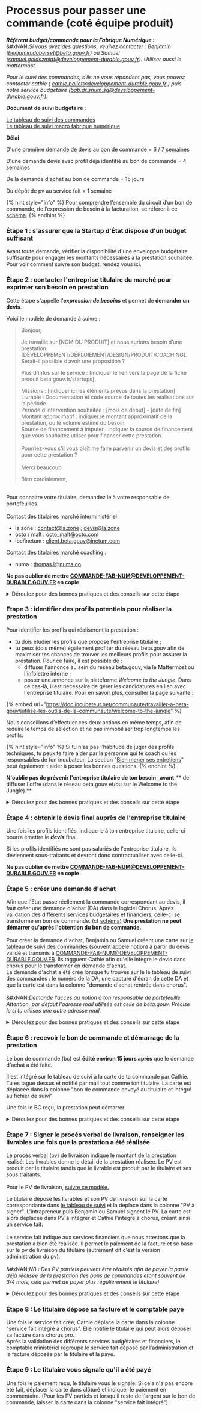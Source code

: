 # Processus pour passer une commande (coté équipe produit)

_**Référent budget/commande pour la Fabrique Numérique :**_\
&#xNAN;_&#x53;i vous avez des questions, veuillez contacter : Benjamin (benjamin.doberset@beta.gouv.fr) ou Samuel (samuel.goldszmidt@developpement-durable.gouv.fr). Utiliser aussi le mattermost._

_Pour le suivi des commandes, s'ils ne vous répondent pas, vous pouvez contacter cathie ( cathie.pailot@developpement-durable.gouv.fr ) puis notre service budgétaire (bab.dr.snum.sg@developpement-durable.gouv.fr)._

**Document de suivi budgétaire :**

[Le tableau de suivi des commandes\
](https://www.notion.so/lafabnum/Suivi-des-bons-de-commande-BC-9e2e7dae11c740ce99a2e9e87cb3873c)[Le tableau de suivi macro fabrique numérique](https://docs.google.com/spreadsheets/d/1_3BN-avzUNgh-DCD_95VL0didj8QSv4CNnASsIHnwPw/edit?usp=sharing)

**Délai**

D'une première demande de devis au bon de commande = 6 / 7 semaines

D'une demande devis avec profil déjà identifié au bon de commande = 4 semaines

De la demande d'achat au bon de commande = 15 jours

Du dépôt de pv au service fait = 1 semaine

{% hint style="info" %}
Pour comprendre l’ensemble du circuit d’un bon de commande, de l’expression de besoin à la facturation, se référer à ce [schéma](https://miro.com/app/board/uXjVO-zTnXY=/?share_link_id=17201334548).
{% endhint %}

### Étape 1 : s'assurer que la Startup d'État dispose d'un budget suffisant

Avant toute demande, vérifier la disponibilité d'une enveloppe budgétaire suffisante pour engager les montants nécessaires à la prestation souhaitée. Pour voir comment suivre son budget, rendez vous ici.

### Étape 2 : contacter **l'entreprise titulaire du marché pour exprimer son besoin en prestation**

Cette étape s'appelle l'_**expression de besoins**_ et permet de **demander un devis**.

Voici le modèle de demande à suivre :

> Bonjour,
>
> Je travaille sur \[NOM DU PRODUIT] et nous aurions besoin d’une prestation \[DÉVELOPPEMENT/DÉPLOIEMENT/DESIGN/PRODUIT/COACHING]. Serait-il possible d’avoir une proposition ?
>
> Plus d'infos sur le service : \[indiquer le lien vers la page de la fiche produit beta.gouv.fr/startups]
>
> Missions : \[indiquer ici les éléments prévus dans la prestation]\
> Livrable : Documentation et code source de toutes les réalisations sur la période.\
> Période d'intervention souhaitée : \[mois de début] - \[date de fin]\
> Montant approximatif : indiquer le montant approximatif de la prestation, ou le volume estimé du besoin\
> Source de financement à imputer : indiquer la source de financement que vous souhaitez utilser pour financer cette prestation.\
> \
> Pourriez-vous s'il vous plaît me faire parvenir un devis et des profils pour cette prestation ?\
> \
> Merci beaucoup,
>
> Bien cordialement,

\
Pour connaitre votre titulaire, demandez le à votre responsable de portefeuilles.\
\
Contact des titulaires marché interministériel :

* la zone : contact@la.zone ; devis@la.zone
* octo / malt : octo\_malt@octo.com
* lbc/inetum : client.beta.gouv@inetum.com

Contact des titulaires marché coaching :

* numa : thomas.l@numa.co

**Ne pas oublier de mettre COMMANDE-FAB-NUM@DEVELOPPEMENT-DURABLE.GOUV.FR en copie**

<details>

<summary>Déroulez pour des bonnes pratiques et des conseils sur cette étape</summary>

_**Evaluer le coût de la prestation avec les TJM, les frais et le taux de marque**_

Pour évaluer le nombre d’UO nécessaire pour la réalisation de la prestation et en cas d'intervention de profils au statut d'indépendant, vous pouvez regarder les profils envisagés pressentis et leur TJM ainsi que les frais pressentis.

Par ailleurs vous devez intégrer le taux de marque de l’attributaire. L’application de taux de marque sur les frais dépend de votre titulaire. Si vous ne les connaissez pas, demandez ces informations à votre titulaire ou à votre responsable d’incubateur.

La formule pour estimer le prix final de la prestation est alors :

* s'il y a un taux de marque sur les frais (Scopopop) : Prix attributaire = \*\*(\*\*TJM \* _nb de jours + frais)\* taux de votre titulaire_

- _si il n’y a pas taux de marque sur les frais (Octo, Malt, LBC, Inetum, etc) : prix attributaire = TJM \*_ nb de jours \*taux de votre titulaire + frais

</details>

### **Etape 3 : identifier des profils potentiels pour réaliser la prestation**

Pour identifier les profils qui réaliseront la prestation :

* tu dois étudier les profils que propose l'entreprise titulaire ;
* tu peux (dois même) également profiter du réseau beta.gouv afin de maximiser tes chances de trouver les meilleurs profils pour assurer la prestation. Pour ce faire, il est possible de :
  * diffuser l'annonce au sein du réseau beta.gouv, via le Mattermost ou l'infolettre interne ;
  * poster une annonce sur la plateforme _Welcome to the Jungle_. Dans ce cas-là, il est nécessaire de gérer les candidatures en lien avec l'entreprise titulaire. Pour en savoir plus, consulter la page suivante :

{% embed url="https://doc.incubateur.net/communaute/travailler-a-beta-gouv/jutilise-les-outils-de-la-communaute/welcome-to-the-jungle" %}

Nous conseillons d’effectuer ces deux actions en même temps, afin de réduire le temps de sélection et ne pas immobiliser trop longtemps les profils.

{% hint style="info" %}
Si tu n'as pas l’habitude de juger des profils techniques, tu peux te faire aider par la personne qui te coach ou les responsables de ton incubateur. La section "[Bien mener ses entretiens](../../../../gerer-sa-startup-detat-ou-de-territoires-au-quotidien/decouvrir-les-differents-metiers-dune-startup-detat/recrutement/conseils-pour-le-recrutement.md#bien-mener-ses-entretiens)" peut également t'aider à poser les bonnes questions.
{% endhint %}

**N'oublie pas de prévenir l'entreprise titulaire de ton besoin \_avant**\_\*\* de diffuser l'offre (dans le réseau beta.gouv et/ou sur le Welcome to the Jungle).\*\*

<details>

<summary>Déroulez pour des bonnes pratiques et des conseils sur cette étape</summary>

_**Répondre à tous les candidats**_\
Vous devez répondre à tous les candidats :\
\- pour indiquer que vous avez bien reçu la candidature (sous 48h, si possible)\
\- pour indiquer votre décision même si celle-ci est négative

_**Donner une visibilité aux candidats**_\
Ne bloquez pas les candidats et indiquer dès le départ à quelle date vous rendrez votre décision et le processus de recrutement prévu

_**Rappeler les valeurs de beta**_\
Rappeler lors des échanges, l’importance des valeurs de beta et de notre culture de travail. S’assurer que le candidat les a lues et s'y reconnait.\
\
&#xNAN;_**Aller voir les candidatures spontanées**_\
Le site vitrine du welcom to the jungle permet les candidatures spontanées, n’hésitez pas à regarder si des profils peuvent vous intéresser. Pour ce faire se rendre dans l’offre “candidature spontanée”.

_**Faire attention aux biais**_\
Nous sommes tous biaisés, y faire attention et [se sensibiliser](https://mozaikrh.com/11-biais-cognitifs-a-connaitre-pour-mieux-recruter/) si ce n'est pas déjà fait !

_**Faire un bilan avec son titulaire des profils retenus**_

Que vous ayez retenu un profil proposé par votre titulaire ou trouvé par vous même, discuter de votre choix avec votre titulaire. Cela lui permettra de vous proposer des profils plus adéquats par la suite ainsi que d'affiner vos recherches.

</details>

### Étape 4 : obtenir le devis final auprès de l'entreprise titulaire

Une fois les profils identifiés, indique le à ton entreprise titulaire, celle-ci pourra émettre le _**devis**_ final.

Si les profils identifiés ne sont pas salariés de l'entreprise titulaire, ils deviennent sous-traitants et devront donc contractualiser avec celle-ci.

**Ne pas oublier de mettre COMMANDE-FAB-NUM@DEVELOPPEMENT-DURABLE.GOUV.FR en copie**

### Étape 5 : créer une demande d'achat

Afin que l'Etat passe réellement la commande correspondant au devis, il faut créer une demande d'achat (DA) dans le logiciel Chorus. Après validation des différents services budgétaires et financiers, celle-ci se transforme en bon de commande. (cf [schéma](https://miro.com/app/board/uXjVO-zTnXY=/?share_link_id=77873642122)) **Une prestation ne peut démarrer qu'après l'obtention du bon de commande.**\
\
Pour créer la demande d'achat, Benjamin ou Samuel créent une carte sur [le tableau de suivi des commandes](https://www.notion.so/lafabnum/Suivi-des-bons-de-commande-BC-9e2e7dae11c740ce99a2e9e87cb3873c) (souvent appelé notion) à partir du devis validé et transmis à COMMANDE-FAB-NUM@DEVELOPPEMENT-DURABLE.GOUV.FR. Ils tagguent Cathie afin qu'elle intègre le devis dans chorus pour le transformer en demande d'achat.\
La demande d'achat a été crée lorsque tu trouves sur le le tableau de suivi des commandes : le numéro de la DA, une capture d'écran de cette DA et que la carte est dans la colonne "demande d'achat rentrée dans chorus".\
\
&#xNAN;_&#x44;emande l'accès au notion à ton responsable de portefeuille. Attention, par défaut l'adresse mail utilisée est celle de beta.gouv. Précise le si tu utilises une autre adresse mail._

<details>

<summary>Déroulez pour des bonnes pratiques et des conseils sur cette étape</summary>

Vérifie que la carte a bien été crée dans le tableau de suivi et que la demande d'achat a bien été passée. Si ce n'est pas le cas, n'hésite pas à relancer en direct Benjamin ou Samuel.

</details>

### Étape 6 : recevoir le bon de commande et démarrage de la prestation

Le bon de commande (bc) est **édité environ 15 jours après** que le demande d'achat a été faite.

Il est intégré sur le tableau de suivi à la carte de ta commande par Cathie. Tu es tagué dessus et notifié par mail tout comme ton titulaire. La carte est déplacée dans la colonne "bon de commande envoyé au titulaire et intégré au fichier de suivi"

Une fois le BC reçu, la prestation peut démarrer.

<details>

<summary>Déroulez pour des bonnes pratiques et des conseils sur cette étape</summary>

**Consulte le tableau de suivi**

L'ensemble des informations concernant ta commande et son état d'avancement son sur la carte correspondante dans le tableau de suivi. Si tu es à la recherche d'informations, c'est le premier endroit où te rendre !

</details>

### Étape 7 : Signer le procès verbal de livraison, renseigner les livrables une fois que la prestation a été réalisée

Le procès verbal (pv) de livraison indique le montant de la prestation réalisé. Les livrables donne le détail de la prestation réalisée. Le PV est produit par le titulaire tandis que le livrable est produit par le titulaire et ses sous traitants.\
\
Pour le PV de livraison, [suivre ce modèle.](https://docs.google.com/document/d/1LrcOaots1WCRLdTA3_cCOv2hg8av17mV9K1WpL-2yec/edit?usp=sharing)

Le titulaire dépose les livrables et son PV de livraison sur la carte correspondante dans [le tableau de suivi](https://www.notion.so/Suivi-des-bons-de-commande-BC-9e2e7dae11c740ce99a2e9e87cb3873c) et la déplace dans la colonne "PV à signer". L'intrapreneur puis Benjamin ou Samuel signent le PV. La carte est alors déplacée dans PV à intégrer et Cathie l'intègre à chorus, créant ainsi un service fait.\
\
Le service fait indique aux services financiers que nous attestons que la prestation a bien été réalisée. Il permet le paiement de la facture et se base sur le pv de livraison du titulaire (autrement dit c'est la version administration du pv).\
\
&#xNAN;_&#x4E;B : Des PV partiels peuvent être réalisés afin de payer la partie déjà réalisée de la prestation (les bons de commandes étant souvent de 3/4 mois, cela permet de payer plus régulièrement le titulaire)_

<details>

<summary>Déroulez pour des bonnes pratiques et des conseils sur cette étape</summary>

**Vérifier que la carte est bien dans la colonne PV à signer**

Lorsque le titulaire dépose son PV, bien vérifier qu'il a aussi déplacer la carte. Sinon, il y a des chances que Benjamin ou Samuel ne le voient pas, ne signent pas et créent ainsi des retards.

</details>

### Étape 8 : Le titulaire dépose sa facture et le comptable paye

Une fois le service fait créé, Cathie déplace la carte dans la colonne "service fait intégré à chorus". Elle notifie le titulaire qui peut alors déposer sa facture dans chorus pro.\
Après la validation des différents services budgétaires et financiers, le comptable ministériel regroupe le service fait déposé par l'administration et la facture déposée par le titulaire et la paye.

### Étape 9 : Le titulaire vous signale qu'il a été payé

Une fois le paiement reçu, le titulaire vous le signale. Si cela n'a pas encore été fait, déplacer la carte dans clôturé et indiquer le paiement en commentaire. (Pour les PV partiels et lorsqu'il reste de l'argent sur le bon de commande, laisser la carte dans la colonne "service fait intégré").
